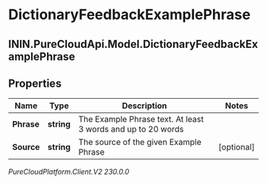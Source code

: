 # DictionaryFeedbackExamplePhrase

## ININ.PureCloudApi.Model.DictionaryFeedbackExamplePhrase

## Properties

|Name | Type | Description | Notes|
|------------ | ------------- | ------------- | -------------|
| **Phrase** | **string** | The Example Phrase text. At least 3 words and up to 20 words | |
| **Source** | **string** | The source of the given Example Phrase | [optional] |



_PureCloudPlatform.Client.V2 230.0.0_
